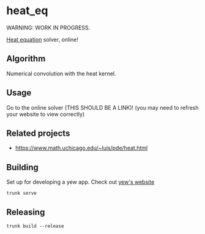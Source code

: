 # heat_eq

WARNING: WORK IN PROGRESS.

[Heat equation](https://en.wikipedia.org/wiki/Heat_equation) solver, online!

## Algorithm

Numerical convolution with the heat kernel.

## Usage

Go to the online solver (THIS SHOULD BE A LINK)! (you may need to refresh your website to view correctly)

## Related projects

- https://www.math.uchicago.edu/~luis/pde/heat.html

## Building

Set up for developing a yew app. Check out [yew's website](https://yew.rs)

```shell
trunk serve
```

## Releasing

```shell
trunk build --release
```